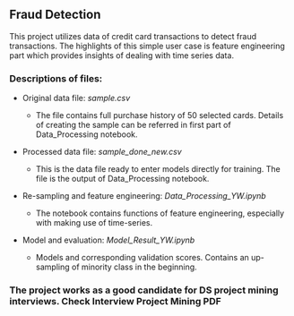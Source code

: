 ## Fraud Detection
This project utilizes data of credit card transactions to detect fraud transactions. The highlights of this simple user case is feature engineering part which provides insights of dealing with time series data.

### Descriptions of files:

- Original data file: *sample.csv*
  - The file contains full purchase history of 50 selected cards. Details of creating the sample can be referred in first part of Data_Processing notebook.
  
- Processed data file: *sample_done_new.csv*
  - This is the data file ready to enter models directly for training. The file is the output of Data_Processing notebook. 

- Re-sampling and feature engineering: *Data_Processing_YW.ipynb*
  - The notebook contains functions of feature engineering, especially with making use of time-series. 
  
- Model and evaluation: *Model_Result_YW.ipynb*
  - Models and corresponding validation scores. Contains an up-sampling of minority class in the beginning.
  
### The project works as a good candidate for DS project mining interviews. Check Interview Project Mining PDF 
